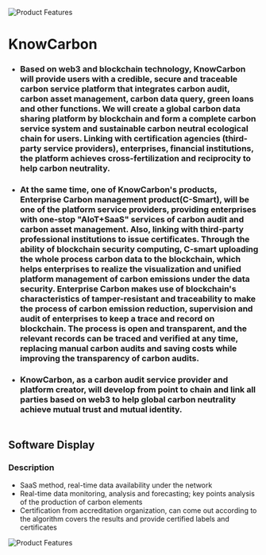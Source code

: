 ![Product Features](https://mmbiz.qpic.cn/mmbiz_gif/Pxxwgm9M2ZL6wem52iaTavX7AlaZPR8LKds0WiaSMhJibIqE1CjBiaI2bkUGDqx5vUbRB4r6LFILicDGLM7jpBicykNw/640?wx_fmt=gif&wxfrom=5&wx_lazy=1)
# KnowCarbon

* ### Based on web3 and blockchain technology, KnowCarbon will provide users with a credible, secure and traceable carbon service platform that integrates carbon audit, carbon asset management, carbon data query, green loans and other functions. We will create a global carbon data sharing platform by blockchain and form a complete carbon service system and sustainable carbon neutral ecological chain for users. Linking with certification agencies (third-party service providers), enterprises, financial institutions, the platform achieves cross-fertilization and reciprocity to help carbon neutrality. <br>
* ### At the same time, one of KnowCarbon's products, Enterprise Carbon management product(C-Smart), will be one of the platform service providers, providing enterprises with one-stop "AIoT+SaaS" services of carbon audit and carbon asset management. Also, linking with third-party professional institutions to issue certificates. Through the ability of blockchain security computing, C-smart uploading the whole process carbon data to the blockchain, which helps enterprises to realize the visualization and unified platform management of carbon emissions under the data security. Enterprise Carbon makes use of blockchain's characteristics of tamper-resistant and traceability to make the process of carbon emission reduction, supervision and audit of enterprises to keep a trace and record on blockchain. The process is open and transparent, and the relevant records can be traced and verified at any time, replacing manual carbon audits and saving costs while improving the transparency of carbon audits. <br> 
* ### KnowCarbon, as a carbon audit service provider and platform creator, will develop from point to chain and link all parties based on web3 to help global carbon neutrality achieve mutual trust and mutual identity.<br><br>
## Software Display
### Description<br>
* SaaS method, real-time data availability under the network
* Real-time data monitoring, analysis and forecasting; key points analysis of the production of carbon elements
* Certification from accreditation organization, can come out according to the algorithm covers the results and provide certified labels and certificates<br>

![Product Features](https://user-assets.sxlcdn.com/images/979727/FrjytAufFLVAF3P3es4V4tpkqPXl.png?imageMogr2/strip/auto-orient/thumbnail/1200x9000%3E/quality/90!/format/png)
